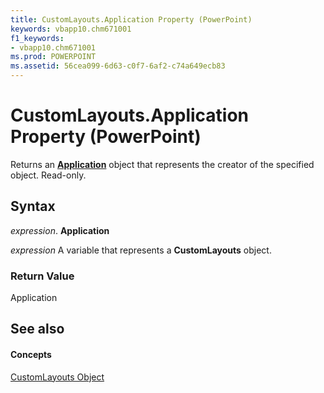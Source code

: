 ```yaml
---
title: CustomLayouts.Application Property (PowerPoint)
keywords: vbapp10.chm671001
f1_keywords:
- vbapp10.chm671001
ms.prod: POWERPOINT
ms.assetid: 56cea099-6d63-c0f7-6af2-c74a649ecb83
---
```



# CustomLayouts.Application Property (PowerPoint)

Returns an  **[Application](application-object-powerpoint.md)** object that represents the creator of the specified object. Read-only.


## Syntax

 _expression_. **Application**

 _expression_ A variable that represents a **CustomLayouts** object.


### Return Value

Application


## See also


#### Concepts


[CustomLayouts Object](customlayouts-object-powerpoint.md)

